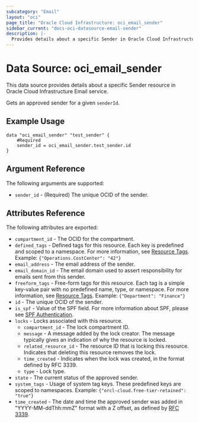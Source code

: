 ```yaml
---
subcategory: "Email"
layout: "oci"
page_title: "Oracle Cloud Infrastructure: oci_email_sender"
sidebar_current: "docs-oci-datasource-email-sender"
description: |-
  Provides details about a specific Sender in Oracle Cloud Infrastructure Email service
---
```


# Data Source: oci_email_sender
This data source provides details about a specific Sender resource in Oracle Cloud Infrastructure Email service.

Gets an approved sender for a given `senderId`.

## Example Usage

```hcl
data "oci_email_sender" "test_sender" {
	#Required
	sender_id = oci_email_sender.test_sender.id
}
```

## Argument Reference

The following arguments are supported:

* `sender_id` - (Required) The unique OCID of the sender.


## Attributes Reference

The following attributes are exported:

* `compartment_id` - The OCID for the compartment.
* `defined_tags` - Defined tags for this resource. Each key is predefined and scoped to a namespace. For more information, see [Resource Tags](https://docs.cloud.oracle.com/iaas/Content/General/Concepts/resourcetags.htm).  Example: `{"Operations.CostCenter": "42"}` 
* `email_address` - The email address of the sender.
* `email_domain_id` - The email domain used to assert responsibility for emails sent from this sender. 
* `freeform_tags` - Free-form tags for this resource. Each tag is a simple key-value pair with no predefined name, type, or namespace. For more information, see [Resource Tags](https://docs.cloud.oracle.com/iaas/Content/General/Concepts/resourcetags.htm).  Example: `{"Department": "Finance"}` 
* `id` - The unique OCID of the sender.
* `is_spf` - Value of the SPF field. For more information about SPF, please see [SPF Authentication](https://docs.cloud.oracle.com/iaas/Content/Email/Concepts/overview.htm#components). 
* `locks` - Locks associated with this resource.
	* `compartment_id` - The lock compartment ID.
	* `message` - A message added by the lock creator. The message typically gives an indication of why the resource is locked. 
	* `related_resource_id` - The resource ID that is locking this resource. Indicates that deleting this resource removes the lock. 
	* `time_created` - Indicates when the lock was created, in the format defined by RFC 3339.
	* `type` - Lock type.
* `state` - The current status of the approved sender.
* `system_tags` - Usage of system tag keys. These predefined keys are scoped to namespaces. Example: `{"orcl-cloud.free-tier-retained": "true"}` 
* `time_created` - The date and time the approved sender was added in "YYYY-MM-ddThh:mmZ" format with a Z offset, as defined by [RFC 3339](https://tools.ietf.org/html/rfc3339). 

